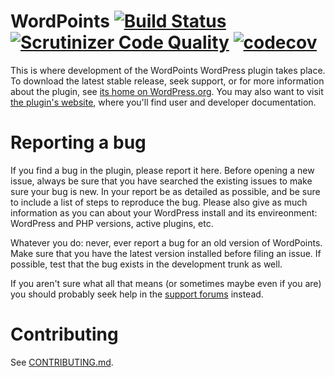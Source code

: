 WordPoints [![Build Status](https://travis-ci.org/WordPoints/wordpoints.png?branch=master)](https://travis-ci.org/WordPoints/wordpoints) [![Scrutinizer Code Quality](https://scrutinizer-ci.com/g/WordPoints/wordpoints/badges/quality-score.png?b=master)](https://scrutinizer-ci.com/g/WordPoints/wordpoints/?branch=master) [![codecov](https://codecov.io/gh/WordPoints/wordpoints/branch/master/graph/badge.svg)](https://codecov.io/gh/WordPoints/wordpoints)
==========

This is where development of the WordPoints WordPress plugin takes place. To
download the latest stable release, seek support, or for more information about the
plugin, see [its home on WordPress.org](https://wordpress.org/plugins/wordpoints/).
You may also want to visit [the plugin's website](https://wordpoints.org/), where
you'll find user and developer documentation.

# Reporting a bug #

If you find a bug in the plugin, please report it here. Before opening a new issue,
always be sure that you have searched the existing issues to make sure your bug is
new. In your report be as detailed as possible, and be sure to include a list of
steps to reproduce the bug. Please also give as much information as you can about
your WordPress install and its envireonment: WordPress and PHP versions, active
plugins, etc.

Whatever you do: never, ever report a bug for an old version of WordPoints. Make sure
that you have the latest version installed before filing an issue. If possible, test
that the bug exists in the development trunk as well.

If you aren't sure what all that means (or sometimes maybe even if you are) you
should probably seek help in the [support forums](https://wordpress.org/support/plugin/wordpoints)
instead.

# Contributing #

See [CONTRIBUTING.md](CONTRIBUTING.md).
